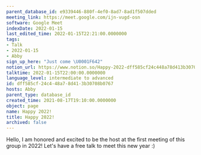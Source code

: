 ```yaml
---
parent_database_id: e9339446-880f-4ef0-8ad7-8ad1f507dded
meeting_link: https://meet.google.com/ijn-vugd-osn
software: Google Meet
indexDate: 2022-01-15
last_edited_time: 2022-01-15T22:21:00.0000000
tags:
- Talk
- 2022-01-15
- Abby
sign_up_here: "Just come \U0001F642"
notion_url: https://www.notion.so/Happy-2022-dff585cf24c448a78d413b30708b0767
talktime: 2022-01-15T22:00:00.0000000
language_level: intermediate to advanced
id: dff585cf-24c4-48a7-8d41-3b30708b0767
hosts: Abby
parent_type: database_id
created_time: 2021-08-17T19:10:00.0000000
object: page
name: Happy 2022!
title: Happy 2022!
archived: false
---
```


Hello, I am honored and excited to be the host at the first meeting of this group in 2022! Let's have a free talk to meet this new year :)





